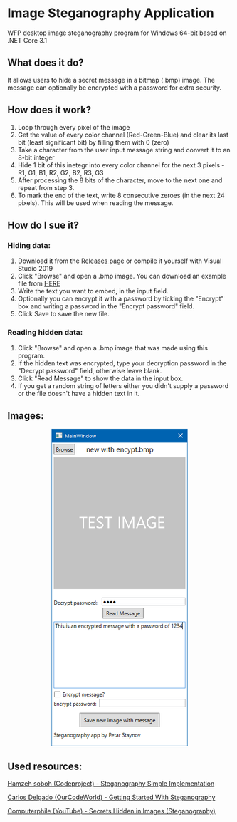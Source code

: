 # Image Steganography Application
WFP desktop image steganography program for Windows 64-bit based on .NET Core 3.1

## What does it do?
It allows users to hide a secret message in a bitmap (.bmp) image. The message can optionally be encrypted with a password for extra security.

## How does it work?
1. Loop through every pixel of the image
2. Get the value of every color channel (Red-Green-Blue) and clear its last bit (least significant bit) by filling them with 0 (zero)
3. Take a character from the user input message string and convert it to an 8-bit integer
4. Hide 1 bit of this inetegr into every color channel for the next 3 pixels - R1, G1, B1, R2, G2, B2, R3, G3
5. After processing the 8 bits of the character, move to the next one and repeat from step 3.
6. To mark the end of the text, write 8 consecutive zeroes (in the next 24 pixels). This will be used when reading the message.


## How do I sue it?
### Hiding data:
1. Download it from the [Releases page](https://github.com/petar-staynov/VFU_Stegabography_Desktop/releases) or compile it yourself with Visual Studio 2019
2. Click "Browse" and open a .bmp image. You can download an example file from [HERE](https://raw.githubusercontent.com/petar-staynov/VFU_Stegabography_Desktop/master/images/test_bitmap.bmp)
3. Write the text you want to embed, in the input field. 
4. Optionally you can encrypt it with a password by ticking the "Encrypt" box and writing a password in the "Encrypt password" field.
5. Click Save to save the new file.

### Reading hidden data:
1. Click "Browse" and open a .bmp image that was made using this program.
2. If the hidden text was encrypted, type your decryption password in the "Decrypt password" field, otherwise leave blank.
3. Click "Read Message" to show the data in the input box.
4. If you get a random string of letters either you didn't supply a password or the file doesn't have a hidden text in it.

## Images:
<p align="center">
  <img src="./images/ui.png?raw=true" width=auto title="Steganography app image">
</p>

## Used resources:
[Hamzeh soboh (Codeproject) - Steganography Simple Implementation](https://www.codeproject.com/Tips/635715/Steganography-Simple-Implementation-in-Csharp)

[Carlos Delgado (OurCodeWorld) - Getting Started With Steganography](https://ourcodeworld.com/articles/read/474/getting-started-with-steganography-hide-information-on-images-with-c-sharp#disqus_thread)

[Computerphile (YouTube) - Secrets Hidden in Images (Steganography)](https://www.youtube.com/watch?v=TWEXCYQKyDc)
